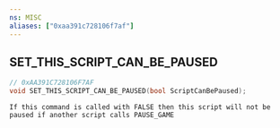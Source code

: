 ```yaml
---
ns: MISC
aliases: ["0xaa391c728106f7af"]
---
```

## SET_THIS_SCRIPT_CAN_BE_PAUSED

```c
// 0xAA391C728106F7AF
void SET_THIS_SCRIPT_CAN_BE_PAUSED(bool ScriptCanBePaused);
```

```
If this command is called with FALSE then this script will not be paused if another script calls PAUSE_GAME
```
